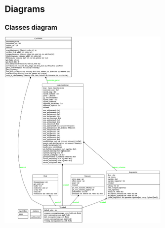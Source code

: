 # Diagrams

## Classes diagram

![display](https://raw.githubusercontent.com/pabloniklas/pebug/main/screenshots/classes_pebug.png "display")

